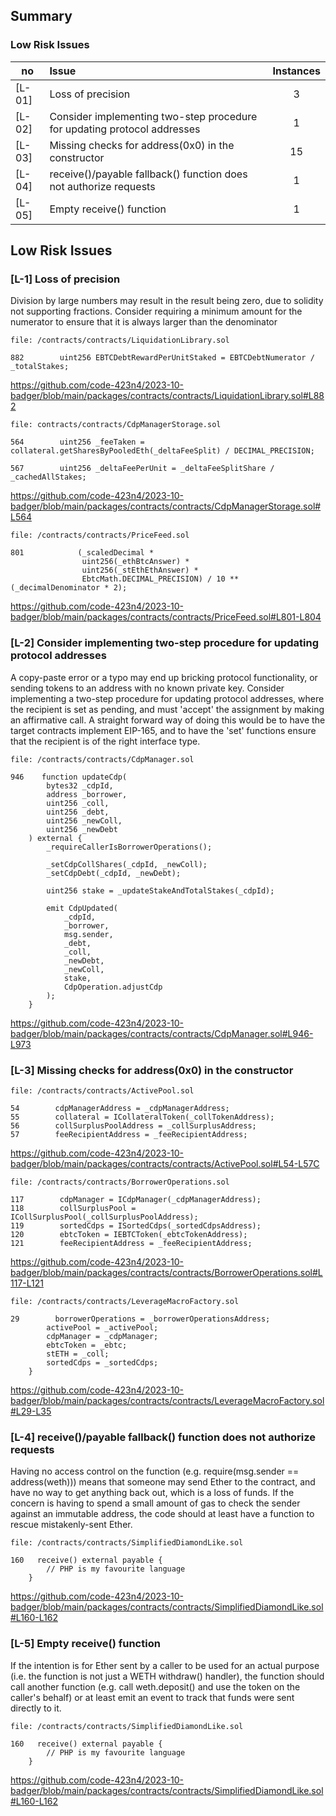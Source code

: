 
## Summary

### Low Risk Issues

no | Issue |Instances|
|-|:-|:-:|
| [L-01] | Loss of precision | 3 | 
| [L-02] | Consider implementing two-step procedure for updating protocol addresses | 1 | 
| [L-03] | Missing checks for address(0x0) in the constructor | 15 | 
| [L-04] | receive()/payable fallback() function does not authorize requests | 1 | 
| [L-05] | Empty receive() function | 1 | 


## Low Risk Issues

### [L-1] Loss of precision

Division by large numbers may result in the result being zero, due to solidity not supporting fractions. Consider requiring a minimum amount for the numerator to ensure that it is always larger than the denominator

```solidity
file: /contracts/contracts/LiquidationLibrary.sol
 
882        uint256 EBTCDebtRewardPerUnitStaked = EBTCDebtNumerator / _totalStakes;

```
https://github.com/code-423n4/2023-10-badger/blob/main/packages/contracts/contracts/LiquidationLibrary.sol#L882


```solidity
file: contracts/contracts/CdpManagerStorage.sol

564        uint256 _feeTaken = collateral.getSharesByPooledEth(_deltaFeeSplit) / DECIMAL_PRECISION;

567        uint256 _deltaFeePerUnit = _deltaFeeSplitShare / _cachedAllStakes;

```
https://github.com/code-423n4/2023-10-badger/blob/main/packages/contracts/contracts/CdpManagerStorage.sol#L564


```solidity
file: /contracts/contracts/PriceFeed.sol

801            (_scaledDecimal *
                uint256(_ethBtcAnswer) *
                uint256(_stEthEthAnswer) *
                EbtcMath.DECIMAL_PRECISION) / 10 ** (_decimalDenominator * 2);

```
https://github.com/code-423n4/2023-10-badger/blob/main/packages/contracts/contracts/PriceFeed.sol#L801-L804


### [L-2] Consider implementing two-step procedure for updating protocol addresses

A copy-paste error or a typo may end up bricking protocol functionality, or sending tokens to an address with no known private key. Consider implementing a two-step procedure for updating protocol addresses, where the recipient is set as pending, and must 'accept' the assignment by making an affirmative call. A straight forward way of doing this would be to have the target contracts implement EIP-165, and to have the 'set' functions ensure that the recipient is of the right interface type.

```solidity
file: /contracts/contracts/CdpManager.sol

946    function updateCdp(
        bytes32 _cdpId,
        address _borrower,
        uint256 _coll,
        uint256 _debt,
        uint256 _newColl,
        uint256 _newDebt
    ) external {
        _requireCallerIsBorrowerOperations();

        _setCdpCollShares(_cdpId, _newColl);
        _setCdpDebt(_cdpId, _newDebt);

        uint256 stake = _updateStakeAndTotalStakes(_cdpId);

        emit CdpUpdated(
            _cdpId,
            _borrower,
            msg.sender,
            _debt,
            _coll,
            _newDebt,
            _newColl,
            stake,
            CdpOperation.adjustCdp
        );
    }

```
https://github.com/code-423n4/2023-10-badger/blob/main/packages/contracts/contracts/CdpManager.sol#L946-L973


### [L-3] Missing checks for address(0x0) in the constructor

```solidity
file: /contracts/contracts/ActivePool.sol

54        cdpManagerAddress = _cdpManagerAddress;
55        collateral = ICollateralToken(_collTokenAddress);
56        collSurplusPoolAddress = _collSurplusAddress;
57        feeRecipientAddress = _feeRecipientAddress;

```
https://github.com/code-423n4/2023-10-badger/blob/main/packages/contracts/contracts/ActivePool.sol#L54-L57C


```solidity
file: /contracts/contracts/BorrowerOperations.sol

117        cdpManager = ICdpManager(_cdpManagerAddress);
118        collSurplusPool = ICollSurplusPool(_collSurplusPoolAddress);
119        sortedCdps = ISortedCdps(_sortedCdpsAddress);
120        ebtcToken = IEBTCToken(_ebtcTokenAddress);
121        feeRecipientAddress = _feeRecipientAddress;

```
https://github.com/code-423n4/2023-10-badger/blob/main/packages/contracts/contracts/BorrowerOperations.sol#L117-L121


```solidity
file: /contracts/contracts/LeverageMacroFactory.sol

29        borrowerOperations = _borrowerOperationsAddress;
        activePool = _activePool;
        cdpManager = _cdpManager;
        ebtcToken = _ebtc;
        stETH = _coll;
        sortedCdps = _sortedCdps;
    }

```
https://github.com/code-423n4/2023-10-badger/blob/main/packages/contracts/contracts/LeverageMacroFactory.sol#L29-L35





### [L-4] receive()/payable fallback() function does not authorize requests

Having no access control on the function (e.g. require(msg.sender == address(weth))) means that someone may send Ether to the contract, and have no way to get anything back out, which is a loss of funds. If the concern is having to spend a small amount of gas to check the sender against an immutable address, the code should at least have a function to rescue mistakenly-sent Ether.

```solidity
file: /contracts/contracts/SimplifiedDiamondLike.sol

160   receive() external payable {
        // PHP is my favourite language
    }

```
https://github.com/code-423n4/2023-10-badger/blob/main/packages/contracts/contracts/SimplifiedDiamondLike.sol#L160-L162


### [L-5] Empty receive() function

If the intention is for Ether sent by a caller to be used for an actual purpose (i.e. the function is not just a WETH withdraw() handler), the function should call another function (e.g. call weth.deposit() and use the token on the caller's behalf) or at least emit an event to track that funds were sent directly to it.


```solidity
file: /contracts/contracts/SimplifiedDiamondLike.sol

160   receive() external payable {
        // PHP is my favourite language
    }

```
https://github.com/code-423n4/2023-10-badger/blob/main/packages/contracts/contracts/SimplifiedDiamondLike.sol#L160-L162

